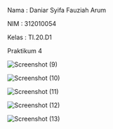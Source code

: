 Nama : Daniar Syifa Fauziah Arum 

NIM : 312010054 

Kelas : TI.20.D1

Praktikum 4 

![Screenshot (9)](https://user-images.githubusercontent.com/101815570/162109269-71246b73-7a5f-407f-ab45-1a3d089e8893.png)

![Screenshot (10)](https://user-images.githubusercontent.com/101815570/162109292-78847d4d-22b4-4c3a-8eb4-a45ea9a604b5.png)

![Screenshot (11)](https://user-images.githubusercontent.com/101815570/162109318-54fd058e-8532-4312-b4cf-db9cf3dc844d.png)

![Screenshot (12)](https://user-images.githubusercontent.com/101815570/162109339-23ba5853-288a-4b27-afb4-7c6a69bcac1a.png)

![Screenshot (13)](https://user-images.githubusercontent.com/101815570/162109356-a71fe167-5bff-4a66-81df-694e7f996997.png)

